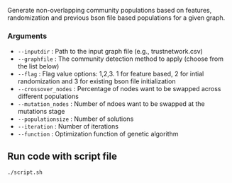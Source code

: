 Generate non-overlapping community populations based on features, randomization and previous bson file based populations for a given graph.

### Arguments
- `--inputdir` : Path to the input graph file (e.g., trustnetwork.csv)
- `--graphfile` : The community detection method to apply (choose from the list below)
- `--flag` : Flag value options: 1,2,3. 1 for feature based, 2 for intial randomization and 3 for existing bson file initialization
- `--crossover_nodes` : Percentage of nodes want to be swapped across different populations
- `--mutation_nodes` : Number of ndoes want to be swapped at the mutations stage
- `--populationsize` : Number of solutions
- `--iteration` : Number of iterations
- `--function` : Optimization function of genetic algorithm


## Run code with script file
```bash
./script.sh
```
